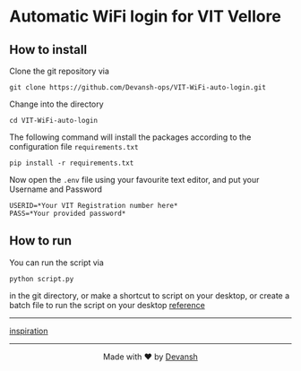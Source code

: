 # Automatic WiFi login for VIT Vellore

## How to install

Clone the git repository via 

`git clone https://github.com/Devansh-ops/VIT-WiFi-auto-login.git`

Change into the directory

`cd VIT-WiFi-auto-login`

The following command will install the packages according to the configuration file `requirements.txt`

`pip install -r requirements.txt`

Now open the `.env` file using your favourite text editor, and put your Username and Password

```
USERID=*Your VIT Registration number here*
PASS=*Your provided password*
```

## How to run
You can run the script via

`python script.py`

in the git directory, or make a shortcut to script on your desktop, or create a batch file to run the script on your desktop [reference](https://stackoverflow.com/questions/37219045/windows-run-python-command-from-clickable-icon)
<hr>

[inspiration](https://www.freecodecamp.org/news/how-i-created-a-python-bot-to-automatically-log-into-a-captive-portal-3d4ba04dee9f/)

<hr>
<p align=center>Made with ❤️ by <a href="https://github.com/Devansh-ops">Devansh</a></p>
